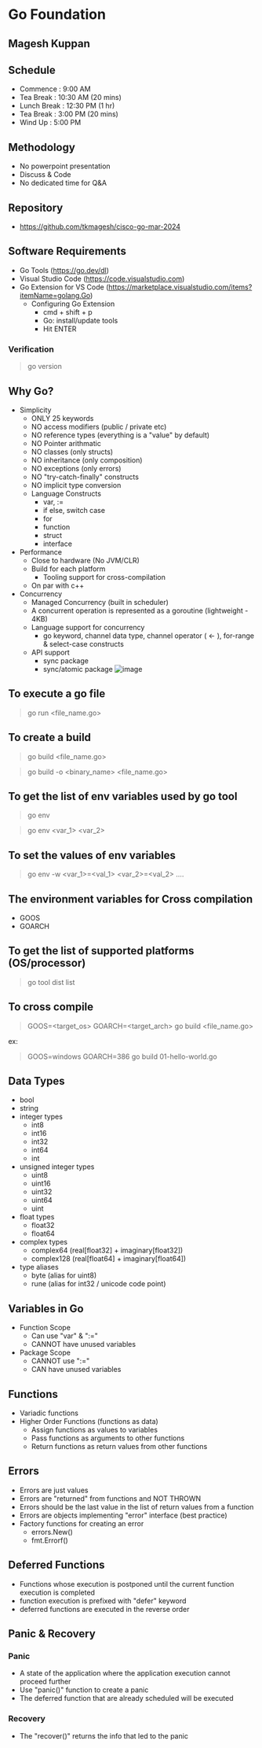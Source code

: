 # Go Foundation

## Magesh Kuppan

## Schedule
- Commence      : 9:00 AM
- Tea Break     : 10:30 AM (20 mins)
- Lunch Break   : 12:30 PM (1 hr)
- Tea Break     : 3:00 PM (20 mins)
- Wind Up       : 5:00 PM

## Methodology
- No powerpoint presentation
- Discuss & Code
- No dedicated time for Q&A

## Repository
- https://github.com/tkmagesh/cisco-go-mar-2024

## Software Requirements
- Go Tools (https://go.dev/dl)
- Visual Studio Code (https://code.visualstudio.com)
- Go Extension for VS Code (https://marketplace.visualstudio.com/items?itemName=golang.Go)
    - Configuring Go Extension
        - cmd + shift + p
        - Go: install/update tools
        - Hit ENTER

### Verification
> go version

## Why Go?
- Simplicity
    - ONLY 25 keywords 
    - NO access modifiers (public / private etc)
    - NO reference types (everything is a "value" by default)
    - NO Pointer arithmatic
    - NO classes (only structs)
    - NO inheritance (only composition)
    - NO exceptions (only errors)
    - NO "try-catch-finally" constructs
    - NO implicit type conversion
    - Language Constructs
        - var, :=
        - if else, switch case
        - for
        - function
        - struct
        - interface
- Performance
    - Close to hardware (No JVM/CLR)
    - Build for each platform
        - Tooling support for cross-compilation
    - On par with c++
- Concurrency
    - Managed Concurrency (built in scheduler)
    - A concurrent operation is represented as a goroutine (lightweight - 4KB)
    - Language support for concurrency
        - go keyword, channel data type, channel operator ( <- ), for-range & select-case constructs
    - API support
        - sync package
        - sync/atomic package
    ![image](./images/go-concurrency.png)

## To execute a go file
> go run <file_name.go>
## To create a build
> go build <file_name.go>

> go build -o <binary_name> <file_name.go>
## To get the list of env variables used by go tool
> go env

> go env <var_1> <var_2>
## To set the values of env variables
> go env -w <var_1>=<val_1> <var_2>=<val_2> ....
## The environment variables for Cross compilation
- GOOS
- GOARCH
## To get the list of supported platforms (OS/processor)
> go tool dist list
## To cross compile
> GOOS=<target_os> GOARCH=<target_arch> go build  <file_name.go>

ex:
> GOOS=windows GOARCH=386 go build  01-hello-world.go

## Data Types
- bool
- string
- integer types
    - int8
    - int16
    - int32
    - int64
    - int
- unsigned integer types
    - uint8
    - uint16
    - uint32
    - uint64
    - uint
- float types
    - float32
    - float64
- complex types
    - complex64 (real[float32] + imaginary[float32])
    - complex128 (real[float64] + imaginary[float64])
- type aliases
    - byte (alias for uint8)
    - rune (alias for int32 / unicode code point)

## Variables in Go
- Function Scope
    - Can use "var" & ":="
    - CANNOT have unused variables
- Package Scope
    - CANNOT use ":="
    - CAN have unused variables

## Functions
- Variadic functions
- Higher Order Functions (functions as data)
    - Assign functions as values to variables
    - Pass functions as arguments to other functions
    - Return functions as return values from other functions

## Errors
- Errors are just values
- Errors are "returned" from functions and NOT THROWN
- Errors should be the last value in the list of return values from a function
- Errors are objects implementing "error" interface (best practice)
- Factory functions for creating an error
    - errors.New()
    - fmt.Errorf()

## Deferred Functions
- Functions whose execution is postponed until the current function execution is completed
- function execution is prefixed with "defer" keyword
- deferred functions are executed in the reverse order

## Panic & Recovery
### Panic
- A state of the application where the application execution cannot proceed further
- Use "panic()" function to create a panic
- The deferred function that are already scheduled will be executed
### Recovery
- The "recover()" returns the info that led to the panic